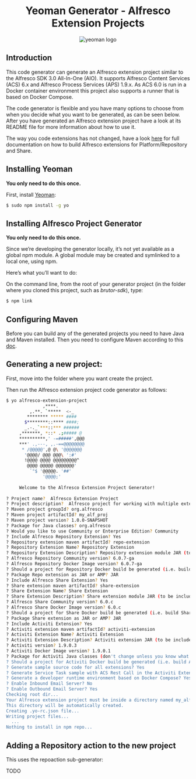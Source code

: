 <h1 align="center">Yeoman Generator - Alfresco Extension Projects</h1>
<p align="center">
  <img title="yeoman generator" src='https://github.com/yeoman/media/blob/master/optimized/yeoman-150x150-opaque.png' alt='yeoman logo'  />
</p>

## Introduction
This code generator can generate an Alfresco extension project similar to the Alfresco SDK 3.0 All-In-One (AIO).
It supports Alfresco Content Services (ACS) 6.x and Alfresco Process Services (APS) 1.9.x. As ACS 6.0 is run
in a Docker container environment this project also supports a runner that is based on Docker Compose.

The code generator is flexible and you have many options to choose from when you decide what you want to be 
generated, as can be seen below. After you have generated an Alfresco extension project have a look at its
README file for more information about how to use it.

The way you code extensions has not changed, have a look [here](https://docs.alfresco.com/6.0/concepts/dev-for-developers.html) for full documentation on how to build
Alfresco extensions for Platform/Repository and Share.
 

## Installing Yeoman 
**You only need to do this once.**

First, install [Yeoman](http://yeoman.io):

```bash
$ sudo npm install -g yo
```

## Installing Alfresco Project Generator 
**You only need to do this once.**

Since we’re developing the generator locally, it’s not yet available as a global npm module. 
A global module may be created and symlinked to a local one, using npm. 

Here’s what you’ll want to do:

On the command line, from the root of your generator project 
(in the folder where you cloned this project, such as *brutor-sdk*), type:

```bash
$ npm link
```

## Configuring Maven
Before you can build any of the generated projects you need to have Java and Maven installed.
Then you need to configure Maven according to this [doc](docs/configuring-maven-with-alfresco-repositories.md). 
 
## Generating a new project:

First, move into the folder where you want create the project.

Then run the Alfresco extension project code generator as follows:

```bash
$ yo alfresco-extension-project
              ,****.          
         ,.**. `*****  <-_    
        ******** ***** ####   
       $********::**** ####;  
       _.-._`***::*** ######  
     ,*******, *::* .;##### @ 
     **********,' -=#####',@@@
     ***' .,---, ,.-==@@@@@@@@
      * /@@@@@',@ @\ '@@@@@@@ 
       '@@@@/ @@@ @@@\ ':#'   
       !@@@@ @@@@ @@@@@@@@@^  
        @@@@ @@@@@ @@@@@@@'   
         `"$ '@@@@@. '##'     
              '@@@@;'         
     
     Welcome to the Alfresco Extension Project Generator!
                 
? Project name?  Alfresco Extension Project
? Project description?  Alfresco project for working with multiple extensions in a containerized environment
? Maven project groupId? org.alfresco
? Maven project artifactId? my_alf_proj
? Maven project version? 1.0.0-SNAPSHOT
? Package for Java classes? org.alfresco
? Would you like to use Community or Enterprise Edition? Community
? Include Alfresco Repository Extension? Yes
? Repository extension maven artifactId? repo-extension
? Repository Extension Name? Repository Extension
? Repository Extension Description? Repository extension module JAR (to be included in the alfresco.war)
? Alfresco Repository Community version? 6.0.7-ga
? Alfresco Repository Docker Image version? 6.0.7-ga
? Should a project for Repository Docker build be generated (i.e. build Repo Docker image with repo extension)? Yes
? Package Repo extension as JAR or AMP? JAR
? Include Alfresco Share Extension? Yes
? Share extension maven artifactId? share-extension
? Share Extension Name? Share Extension
? Share Extension Description? Share extension module JAR (to be included in the share.war)
? Alfresco Share Community version? 6.0.c
? Alfresco Share Docker Image version? 6.0.c
? Should a project for Share Docker build be generated (i.e. build Share Docker image with Share extension)? Yes
? Package Share extension as JAR or AMP? JAR
? Include Activiti Extension? Yes
? Activiti extension maven artifactId? activiti-extension
? Activiti Extension Name? Activiti Extension
? Activiti Extension Description? Activiti extension JAR (to be included in the activiti_app.war)
? Activiti version? 1.9.0.3
? Activiti Docker Image version? 1.9.0.1
? Package for Activiti Java classes (don't change unless you know what you are doing)? com.activiti.extension.bean
? Should a project for Activiti Docker build be generated (i.e. build Activiti Docker image with Activiti extension)? Yes
? Generate sample source code for all extensions? Yes
? Generate Service Task sample with ACS Rest Call in the Activiti Extension project? Yes
? Generate a developer runtime environment based on Docker Compose? Yes
? Enable Inbound Email Server? No
? Enable Outbound Email Server? Yes
Checking root dir...
Your Alfresco extension project must be inside a directory named my_alf_proj
This directory will be automatically created.
Creating .yo-rc.json file...
Writing project files...
  ...
Nothing to install in npm repo...
```

##  Adding a Repository action to the new project
This uses the repoaction sub-generator:

TODO
